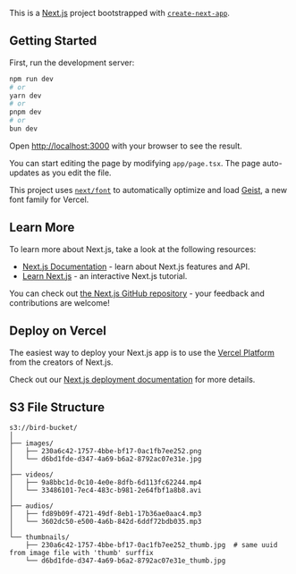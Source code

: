 This is a [Next.js](https://nextjs.org) project bootstrapped with [`create-next-app`](https://nextjs.org/docs/app/api-reference/cli/create-next-app).

## Getting Started

First, run the development server:

```bash
npm run dev
# or
yarn dev
# or
pnpm dev
# or
bun dev
```

Open [http://localhost:3000](http://localhost:3000) with your browser to see the result.

You can start editing the page by modifying `app/page.tsx`. The page auto-updates as you edit the file.

This project uses [`next/font`](https://nextjs.org/docs/app/building-your-application/optimizing/fonts) to automatically optimize and load [Geist](https://vercel.com/font), a new font family for Vercel.

## Learn More

To learn more about Next.js, take a look at the following resources:

- [Next.js Documentation](https://nextjs.org/docs) - learn about Next.js features and API.
- [Learn Next.js](https://nextjs.org/learn) - an interactive Next.js tutorial.

You can check out [the Next.js GitHub repository](https://github.com/vercel/next.js) - your feedback and contributions are welcome!

## Deploy on Vercel

The easiest way to deploy your Next.js app is to use the [Vercel Platform](https://vercel.com/new?utm_medium=default-template&filter=next.js&utm_source=create-next-app&utm_campaign=create-next-app-readme) from the creators of Next.js.

Check out our [Next.js deployment documentation](https://nextjs.org/docs/app/building-your-application/deploying) for more details.

## S3 File Structure
```
s3://bird-bucket/
│
├── images/
│   ├── 230a6c42-1757-4bbe-bf17-0ac1fb7ee252.png
│   └── d6bd1fde-d347-4a69-b6a2-8792ac07e31e.jpg
│
├── videos/
│   ├── 9a8bbc1d-0c10-4e0e-8dfb-6d113fc62244.mp4
│   └── 33486101-7ec4-483c-b981-2e64fbf1a8b8.avi
│
├── audios/
│   ├── fd89b09f-4721-49df-8eb1-17b36ae0aac4.mp3
│   └── 3602dc50-e500-4a6b-842d-6ddf72bdb035.mp3
│
└── thumbnails/
    ├── 230a6c42-1757-4bbe-bf17-0ac1fb7ee252_thumb.jpg  # same uuid from image file with 'thumb' surffix
    └── d6bd1fde-d347-4a69-b6a2-8792ac07e31e_thumb.jpg
```
